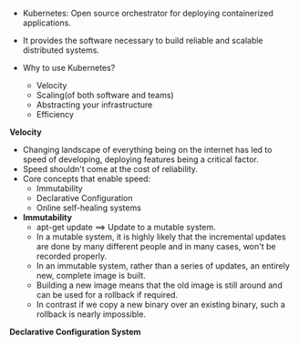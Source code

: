 * Kubernetes: Open source orchestrator for deploying containerized applications.
* It provides the software necessary to build reliable and scalable distributed systems.

* Why to use Kubernetes?
    * Velocity
    * Scaling(of both software and teams)
    * Abstracting your infrastructure
    * Efficiency

**Velocity**
* Changing landscape of everything being on the internet has led to speed of developing, deploying features being a critical factor.
* Speed shouldn't come at the cost of reliability.
* Core concepts that enable speed:
    * Immutability
    * Declarative Configuration
    * Online self-healing systems
* **Immutability**
    * apt-get update ==> Update to a mutable system.
    * In a mutable system, it is highly likely that the incremental updates are done by many different people and in many cases, won't be recorded properly.
    * In an immutable system, rather than a series of updates, an entirely new, complete image is built.
    * Building a new image means that the old image is still around and can be used for a rollback if required.
    * In contrast if we copy a new binary over an existing binary, such a rollback is nearly impossible.

**Declarative Configuration System**
